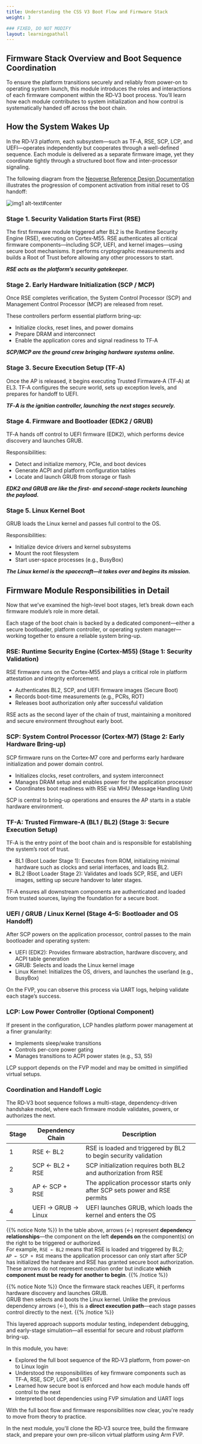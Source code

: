 ```yaml
---
title: Understanding the CSS V3 Boot Flow and Firmware Stack
weight: 3

### FIXED, DO NOT MODIFY
layout: learningpathall
---
```


## Firmware Stack Overview and Boot Sequence Coordination

To ensure the platform transitions securely and reliably from power-on to operating system launch, this module introduces the roles and interactions of each firmware component within the RD‑V3 boot process.
You’ll learn how each module contributes to system initialization and how control is systematically handed off across the boot chain.


## How the System Wakes Up

In the RD‑V3 platform, each subsystem—such as TF‑A, RSE, SCP, LCP, and UEFI—operates independently but cooperates through a well-defined sequence. 
Each module is delivered as a separate firmware image, yet they coordinate tightly through a structured boot flow and inter-processor signaling.

The following diagram from the [Neoverse Reference Design Documentation](https://neoverse-reference-design.docs.arm.com/en/latest/shared/boot_flow/rdv3_single_chip.html?highlight=boot) illustrates the progression of component activation from initial reset to OS handoff:

![img1 alt-text#center](rdf_single_chip.png "Boot Flow for RD-V3 Single Chip")

### Stage 1. Security Validation Starts First (RSE)

The first firmware module triggered after BL2 is the Runtime Security Engine (RSE), executing on Cortex‑M55. RSE authenticates all critical firmware components—including SCP, UEFI, and kernel images—using secure boot mechanisms. It performs cryptographic measurements and builds a Root of Trust before allowing any other processors to start.

***RSE acts as the platform’s security gatekeeper.***

### Stage 2. Early Hardware Initialization (SCP / MCP)

Once RSE completes verification, the System Control Processor (SCP) and Management Control Processor (MCP) are released from reset.

These controllers perform essential platform bring-up:
* Initialize clocks, reset lines, and power domains
* Prepare DRAM and interconnect
* Enable the application cores and signal readiness to TF‑A

***SCP/MCP are the ground crew bringing hardware systems online.***

### Stage 3. Secure Execution Setup (TF‑A)

Once the AP is released, it begins executing Trusted Firmware‑A (TF‑A) at EL3.
TF‑A configures the secure world, sets up exception levels, and prepares for handoff to UEFI.

***TF‑A is the ignition controller, launching the next stages securely.***

### Stage 4. Firmware and Bootloader (EDK2 / GRUB)

TF‑A hands off control to UEFI firmware (EDK2), which performs device discovery and launches GRUB.

Responsibilities:
* Detect and initialize memory, PCIe, and boot devices
* Generate ACPI and platform configuration tables
* Locate and launch GRUB from storage or flash

***EDK2 and GRUB are like the first- and second-stage rockets launching the payload.***

### Stage 5. Linux Kernel Boot

GRUB loads the Linux kernel and passes full control to the OS.

Responsibilities:
* Initialize device drivers and kernel subsystems
* Mount the root filesystem
* Start user-space processes (e.g., BusyBox)

***The Linux kernel is the spacecraft—it takes over and begins its mission.***

## Firmware Module Responsibilities in Detail

Now that we’ve examined the high-level boot stages, let’s break down each firmware module’s role in more detail.

Each stage of the boot chain is backed by a dedicated component—either a secure bootloader, platform controller, or operating system manager—working together to ensure a reliable system bring-up.

### RSE: Runtime Security Engine (Cortex‑M55) (Stage 1: Security Validation)

RSE firmware runs on the Cortex‑M55 and plays a critical role in platform attestation and integrity enforcement.
* Authenticates BL2, SCP, and UEFI firmware images (Secure Boot)
* Records boot-time measurements (e.g., PCRs, ROT)
* Releases boot authorization only after successful validation

RSE acts as the second layer of the chain of trust, maintaining a monitored and secure environment throughout early boot.


### SCP: System Control Processor (Cortex‑M7) (Stage 2: Early Hardware Bring-up)

SCP firmware runs on the Cortex‑M7 core and performs early hardware initialization and power domain control.
* Initializes clocks, reset controllers, and system interconnect
* Manages DRAM setup and enables power for the application processor
* Coordinates boot readiness with RSE via MHU (Message Handling Unit)

SCP is central to bring-up operations and ensures the AP starts in a stable hardware environment.

### TF-A: Trusted Firmware-A (BL1 / BL2) (Stage 3: Secure Execution Setup)

TF‑A is the entry point of the boot chain and is responsible for establishing the system’s root of trust.
* BL1 (Boot Loader Stage 1): Executes from ROM, initializing minimal hardware such as clocks and serial interfaces, and loads BL2.
* BL2 (Boot Loader Stage 2): Validates and loads SCP, RSE, and UEFI images, setting up secure handover to later stages.

TF‑A ensures all downstream components are authenticated and loaded from trusted sources, laying the foundation for a secure boot.


### UEFI / GRUB / Linux Kernel (Stage 4–5: Bootloader and OS Handoff)

After SCP powers on the application processor, control passes to the main bootloader and operating system:
* UEFI (EDK2): Provides firmware abstraction, hardware discovery, and ACPI table generation
* GRUB: Selects and loads the Linux kernel image
* Linux Kernel: Initializes the OS, drivers, and launches the userland (e.g., BusyBox)

On the FVP, you can observe this process via UART logs, helping validate each stage’s success.


### LCP: Low Power Controller (Optional Component)

If present in the configuration, LCP handles platform power management at a finer granularity:
* Implements sleep/wake transitions
* Controls per-core power gating
* Manages transitions to ACPI power states (e.g., S3, S5)

LCP support depends on the FVP model and may be omitted in simplified virtual setups.


### Coordination and Handoff Logic

The RD‑V3 boot sequence follows a multi-stage, dependency-driven handshake model, where each firmware module validates, powers, or authorizes the next.

| Stage | Dependency Chain     | Description                                                             |
|-------|----------------------|-------------------------------------------------------------------------|
| 1     | RSE ← BL2            | RSE is loaded and triggered by BL2 to begin security validation         |
| 2     | SCP ← BL2 + RSE      | SCP initialization requires both BL2 and authorization from RSE         |
| 3     | AP ← SCP + RSE       | The application processor starts only after SCP sets power and RSE permits |
| 4     | UEFI → GRUB → Linux  | UEFI launches GRUB, which loads the kernel and enters the OS            |


{{% notice Note %}}
In the table above, arrows (←) represent **dependency relationships**—the component on the left **depends on** the component(s) on the right to be triggered or authorized.  
For example, `RSE ← BL2` means that RSE is loaded and triggered by BL2;  
`AP ← SCP + RSE` means the application processor can only start after SCP has initialized the hardware and RSE has granted secure boot authorization.  
These arrows do not represent execution order but indicate **which component must be ready for another to begin**.
{{% /notice %}}

{{% notice Note %}}
Once the firmware stack reaches UEFI, it performs hardware discovery and launches GRUB.  
GRUB then selects and boots the Linux kernel. Unlike the previous dependency arrows (←), this is a **direct execution path**—each stage passes control directly to the next.
{{% /notice %}}

This layered approach supports modular testing, independent debugging, and early-stage simulation—all essential for secure and robust platform bring-up.


In this module, you have:

* Explored the full boot sequence of the RD‑V3 platform, from power-on to Linux login
* Understood the responsibilities of key firmware components such as TF‑A, RSE, SCP, LCP, and UEFI
* Learned how secure boot is enforced and how each module hands off control to the next
* Interpreted boot dependencies using FVP simulation and UART logs

With the full boot flow and firmware responsibilities now clear, you're ready to move from theory to practice.

In the next module, you'll clone the RD‑V3 source tree, build the firmware stack, and prepare your own pre-silicon virtual platform using Arm FVP.
